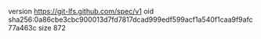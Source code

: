 version https://git-lfs.github.com/spec/v1
oid sha256:0a86cbe3cbc900013d7fd7817dcad999edf599acf1a540f1caa9f9afc77a463c
size 872
